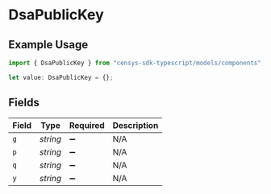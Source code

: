 # DsaPublicKey

## Example Usage

```typescript
import { DsaPublicKey } from "censys-sdk-typescript/models/components";

let value: DsaPublicKey = {};
```

## Fields

| Field              | Type               | Required           | Description        |
| ------------------ | ------------------ | ------------------ | ------------------ |
| `g`                | *string*           | :heavy_minus_sign: | N/A                |
| `p`                | *string*           | :heavy_minus_sign: | N/A                |
| `q`                | *string*           | :heavy_minus_sign: | N/A                |
| `y`                | *string*           | :heavy_minus_sign: | N/A                |